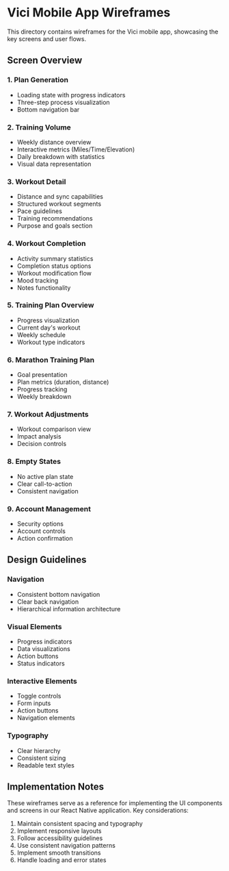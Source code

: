 # Vici Mobile App Wireframes

This directory contains wireframes for the Vici mobile app, showcasing the key screens and user flows.

## Screen Overview

### 1. Plan Generation
- Loading state with progress indicators
- Three-step process visualization
- Bottom navigation bar

### 2. Training Volume
- Weekly distance overview
- Interactive metrics (Miles/Time/Elevation)
- Daily breakdown with statistics
- Visual data representation

### 3. Workout Detail
- Distance and sync capabilities
- Structured workout segments
- Pace guidelines
- Training recommendations
- Purpose and goals section

### 4. Workout Completion
- Activity summary statistics
- Completion status options
- Workout modification flow
- Mood tracking
- Notes functionality

### 5. Training Plan Overview
- Progress visualization
- Current day's workout
- Weekly schedule
- Workout type indicators

### 6. Marathon Training Plan
- Goal presentation
- Plan metrics (duration, distance)
- Progress tracking
- Weekly breakdown

### 7. Workout Adjustments
- Workout comparison view
- Impact analysis
- Decision controls

### 8. Empty States
- No active plan state
- Clear call-to-action
- Consistent navigation

### 9. Account Management
- Security options
- Account controls
- Action confirmation

## Design Guidelines

### Navigation
- Consistent bottom navigation
- Clear back navigation
- Hierarchical information architecture

### Visual Elements
- Progress indicators
- Data visualizations
- Action buttons
- Status indicators

### Interactive Elements
- Toggle controls
- Form inputs
- Action buttons
- Navigation elements

### Typography
- Clear hierarchy
- Consistent sizing
- Readable text styles

## Implementation Notes

These wireframes serve as a reference for implementing the UI components and screens in our React Native application. Key considerations:

1. Maintain consistent spacing and typography
2. Implement responsive layouts
3. Follow accessibility guidelines
4. Use consistent navigation patterns
5. Implement smooth transitions
6. Handle loading and error states 